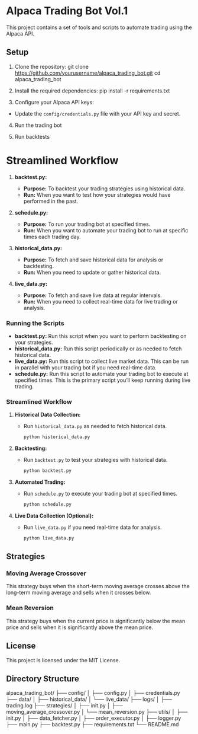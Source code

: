 # Alpaca Trading Bot Vol.1

This project contains a set of tools and scripts to automate trading using the Alpaca API.

## Setup

1. Clone the repository:
git clone https://github.com/yourusername/alpaca_trading_bot.git
cd alpaca_trading_bot

2. Install the required dependencies:
pip install -r requirements.txt

3. Configure your Alpaca API keys:
- Update the `config/credentials.py` file with your API key and secret.

4. Run the trading bot

5. Run backtests

# Streamlined Workflow

1. **backtest.py:**
   - **Purpose:** To backtest your trading strategies using historical data.
   - **Run:** When you want to test how your strategies would have performed in the past.

2. **schedule.py:**
   - **Purpose:** To run your trading bot at specified times.
   - **Run:** When you want to automate your trading bot to run at specific times each trading day.

3. **historical_data.py:**
   - **Purpose:** To fetch and save historical data for analysis or backtesting.
   - **Run:** When you need to update or gather historical data.

4. **live_data.py:**
   - **Purpose:** To fetch and save live data at regular intervals.
   - **Run:** When you need to collect real-time data for live trading or analysis.

### Running the Scripts

- **backtest.py:** Run this script when you want to perform backtesting on your strategies.
- **historical_data.py:** Run this script periodically or as needed to fetch historical data.
- **live_data.py:** Run this script to collect live market data. This can be run in parallel with your trading bot if you need real-time data.
- **schedule.py:** Run this script to automate your trading bot to execute at specified times. This is the primary script you’ll keep running during live trading.

### Streamlined Workflow

1. **Historical Data Collection:**
   - Run `historical_data.py` as needed to fetch historical data.
     ```sh
     python historical_data.py
     ```

2. **Backtesting:**
   - Run `backtest.py` to test your strategies with historical data.
     ```sh
     python backtest.py
     ```

3. **Automated Trading:**
   - Run `schedule.py` to execute your trading bot at specified times.
     ```sh
     python schedule.py
     ```

4. **Live Data Collection (Optional):**
   - Run `live_data.py`  if you need real-time data for analysis.
     ```sh
     python live_data.py
     ```

## Strategies

### Moving Average Crossover
This strategy buys when the short-term moving average crosses above the long-term moving average and sells when it crosses below.

### Mean Reversion
This strategy buys when the current price is significantly below the mean price and sells when it is significantly above the mean price.

## License

This project is licensed under the MIT License.

## Directory Structure

alpaca_trading_bot/
├── config/
│ ├── config.py
│ ├── credentials.py
├── data/
│ ├── historical_data/
│ └── live_data/
├── logs/
│ ├── trading.log
├── strategies/
│ ├── init.py
│ ├── moving_average_crossover.py
│ └── mean_reversion.py
├── utils/
│ ├── init.py
│ ├── data_fetcher.py
│ ├── order_executor.py
│ ├── logger.py
├── main.py
├── backtest.py
├── requirements.txt
└── README.md

